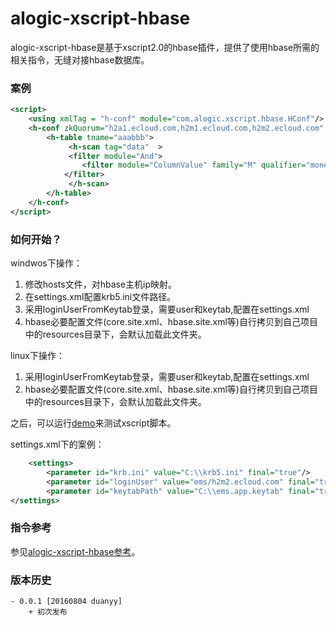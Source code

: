 alogic-xscript-hbase
=====================

alogic-xscript-hbase是基于xscript2.0的hbase插件，提供了使用hbase所需的相关指令，无缝对接hbase数据库。

### 案例

```xml
<script>
	<using xmlTag = "h-conf" module="com.alogic.xscript.hbase.HConf"/>
	<h-conf zkQuorum="h2a1.ecloud.com,h2m1.ecloud.com,h2m2.ecloud.com" zkParent="/hbase-secure">
		<h-table tname="aaabbb">
			 <h-scan tag="data"  >
			 <filter module="And">
		        <filter module="ColumnValue" family="M" qualifier="money" value="50" operator="EQUAL"/>
		    </filter>
			 </h-scan> 
		</h-table>
	</h-conf>
</script>
```

### 如何开始？

windwos下操作：

1. 修改hosts文件，对hbase主机ip映射。
2. 在settings.xml配置krb5.ini文件路径。
3. 采用loginUserFromKeytab登录，需要user和keytab,配置在settings.xml
4. hbase必要配置文件(core.site.xml、hbase.site.xml等)自行拷贝到自己项目中的resources目录下，会默认加载此文件夹。

linux下操作：

1. 采用loginUserFromKeytab登录，需要user和keytab,配置在settings.xml
2. hbase必要配置文件(core.site.xml、hbase.site.xml等)自行拷贝到自己项目中的resources目录下，会默认加载此文件夹。

之后，可以运行[demo](src/test/java/Demo.java)来测试xscript脚本。

settings.xml下的案例：

```xml
	<settings>
		<parameter id="krb.ini" value="C:\\krb5.ini" final="true"/>
		<parameter id="loginUser" value="ems/h2m2.ecloud.com" final="true"/>
		<parameter id="keytabPath" value="C:\\ems.app.keytab" final="true"/> 
</settings>
```

### 指令参考

参见[alogic-xscript-hbase参考](src/docs/reference.md)。

### 版本历史
    - 0.0.1 [20160804 duanyy]
		+ 初次发布
